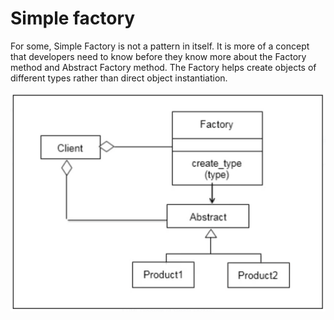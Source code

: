 # Simple factory

For some, Simple Factory is not a pattern in itself. It is more of a concept that developers need to know before they
know more about the Factory method and Abstract Factory method. The Factory helps create objects of different types
rather than direct object instantiation.

![Simple factory structure](docs/simple-factory.png)
